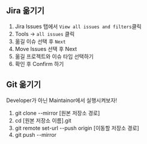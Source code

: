 ## Jira 옮기기

1. Jira Issues 탭에서 `View all issues and filters`클릭
2. Tools -> `all issues` 클릭
3. 옮길 이슈 선택 후 `Next`
4. Move Issues 선택 후 Next
5. 옮길 프로젝트와 이슈 타입 선택하기
6. 확인 후 Confirm 하기


## Git 옮기기

Developer가 아닌 Maintainor에서 실행시켜보자!

1. git clone --mirror [원본 저장소 경로]
2. cd [원본 저장소 이름].git
3. git remote set-url --push origin [이동할 저장소 경로]
4. git push --mirror

